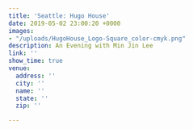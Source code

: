```yaml
---
title: 'Seattle: Hugo House'
date: 2019-05-02 23:00:20 +0000
images:
- "/uploads/HugoHouse_Logo-Square_color-cmyk.png"
description: An Evening with Min Jin Lee
link: ''
show_time: true
venue:
  address: ''
  city: ''
  name: ''
  state: ''
  zip: ''

---
```

